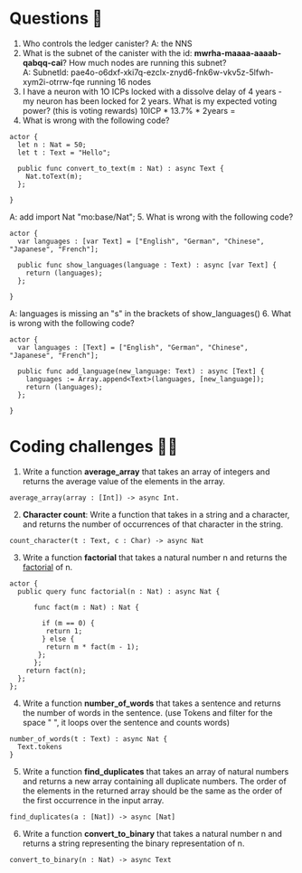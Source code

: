 # Questions 🙋

1. Who controls the ledger canister? 
A: the NNS
2. What is the subnet of the canister with the id: **mwrha-maaaa-aaaab-qabqq-cai**? How much nodes are running this subnet?  
A: SubnetId: pae4o-o6dxf-xki7q-ezclx-znyd6-fnk6w-vkv5z-5lfwh-xym2i-otrrw-fqe
running 16 nodes
3. I have a neuron with 1O ICPs locked with a dissolve delay of 4 years - my neuron has been locked for 2 years. What is my expected voting power?
(this is voting rewards) 10ICP * 13.7% * 2years = 
4. What is wrong with the following code?
```
actor {
  let n : Nat = 50;
  let t : Text = "Hello";

  public func convert_to_text(m : Nat) : async Text {
    Nat.toText(m);
  };
 
}
```
A: add import Nat "mo:base/Nat";
5. What is wrong with the following code?
```
actor {
  var languages : [var Text] = ["English", "German", "Chinese", "Japanese", "French"];

  public func show_languages(language : Text) : async [var Text] {
    return (languages);
  };
 
}
```
A: languages is missing an "s" in the brackets of show_languages()
6. What is wrong with the following code?
```
actor {
  var languages : [Text] = ["English", "German", "Chinese", "Japanese", "French"];

  public func add_language(new_language: Text) : async [Text] {
    languages := Array.append<Text>(languages, [new_language]);
    return (languages);
  };
 
}
```

# Coding challenges 🧑‍💻
1. Write a function **average_array** that takes an array of integers and returns the average value of the elements in the array.
```
average_array(array : [Int]) -> async Int. 
```
2. **Character count**: Write a function that takes in a string and a character, and returns the number of occurrences of that character in the string.
```
count_character(t : Text, c : Char) -> async Nat
```
3. Write a function **factorial** that takes a natural number n and returns the [factorial](https://www.britannica.com/science/factorial) of n.
```
actor {
  public query func factorial(n : Nat) : async Nat {

      func fact(m : Nat) : Nat {

        if (m == 0) {
         return 1;
        } else {
         return m * fact(m - 1);
       };
      };
    return fact(n);
  };
};
```
4.  Write a function **number_of_words** that takes a sentence and returns the number of words in the sentence. (use Tokens and filter for the space " ", it loops over the sentence and counts words)
```
number_of_words(t : Text) : async Nat {
  Text.tokens 
}

```
5. Write a function **find_duplicates** that takes an array of natural numbers and returns a new array containing all duplicate numbers. The order of the elements in the returned array should be the same as the order of the first occurrence in the input array.
```
find_duplicates(a : [Nat]) -> async [Nat]
```
6. Write a function **convert_to_binary** that takes a natural number n and returns a string representing the binary representation of n.
```
convert_to_binary(n : Nat) -> async Text 

```
